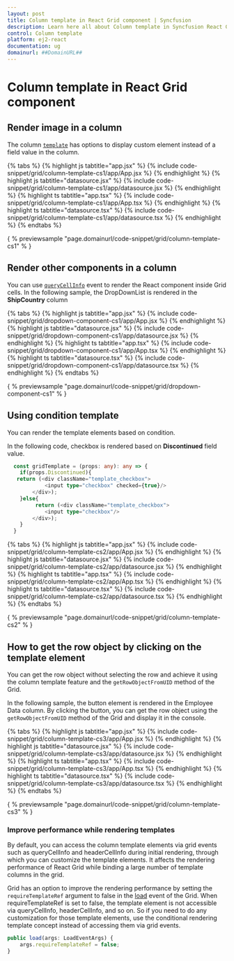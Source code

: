 ```yaml
---
layout: post
title: Column template in React Grid component | Syncfusion
description: Learn here all about Column template in Syncfusion React Grid component of Syncfusion Essential JS 2 and more.
control: Column template 
platform: ej2-react
documentation: ug
domainurl: ##DomainURL##
---
```


# Column template in React Grid component

## Render image in a column

The column [`template`](https://ej2.syncfusion.com/angular/documentation/api/grid/column/#template) has options to display custom element instead of a field value in the column.

{% tabs %}
{% highlight js tabtitle="app.jsx" %}
{% include code-snippet/grid/column-template-cs1/app/App.jsx %}
{% endhighlight %}
{% highlight js tabtitle="datasource.jsx" %}
{% include code-snippet/grid/column-template-cs1/app/datasource.jsx %}
{% endhighlight %}
{% highlight ts tabtitle="app.tsx" %}
{% include code-snippet/grid/column-template-cs1/app/App.tsx %}
{% endhighlight %}
{% highlight ts tabtitle="datasource.tsx" %}
{% include code-snippet/grid/column-template-cs1/app/datasource.tsx %}
{% endhighlight %}
{% endtabs %}

{ % previewsample "page.domainurl/code-snippet/grid/column-template-cs1" % }

## Render other components in a column

You can use [`queryCellInfo`](https://ej2.syncfusion.com/angular/documentation/api/grid/#querycellinfo) event to render the React component inside Grid cells.
In the following sample, the DropDownList is rendered in the **ShipCountry** column

{% tabs %}
{% highlight js tabtitle="app.jsx" %}
{% include code-snippet/grid/dropdown-component-cs1/app/App.jsx %}
{% endhighlight %}
{% highlight js tabtitle="datasource.jsx" %}
{% include code-snippet/grid/dropdown-component-cs1/app/datasource.jsx %}
{% endhighlight %}
{% highlight ts tabtitle="app.tsx" %}
{% include code-snippet/grid/dropdown-component-cs1/app/App.tsx %}
{% endhighlight %}
{% highlight ts tabtitle="datasource.tsx" %}
{% include code-snippet/grid/dropdown-component-cs1/app/datasource.tsx %}
{% endhighlight %}
{% endtabs %}

{ % previewsample "page.domainurl/code-snippet/grid/dropdown-component-cs1" % }

## Using condition template

You can render the template elements based on condition.

In the following code, checkbox is rendered based on **Discontinued** field value.

```ts
  const gridTemplate = (props: any): any => {
    if(props.Discontinued){
   return (<div className="template_checkbox">
            <input type="checkbox" checked={true}/>
        </div>);
    }else{
         return (<div className="template_checkbox">
            <input type="checkbox"/>
        </div>);
    }
  }
```

{% tabs %}
{% highlight js tabtitle="app.jsx" %}
{% include code-snippet/grid/column-template-cs2/app/App.jsx %}
{% endhighlight %}
{% highlight js tabtitle="datasource.jsx" %}
{% include code-snippet/grid/column-template-cs2/app/datasource.jsx %}
{% endhighlight %}
{% highlight ts tabtitle="app.tsx" %}
{% include code-snippet/grid/column-template-cs2/app/App.tsx %}
{% endhighlight %}
{% highlight ts tabtitle="datasource.tsx" %}
{% include code-snippet/grid/column-template-cs2/app/datasource.tsx %}
{% endhighlight %}
{% endtabs %}

{ % previewsample "page.domainurl/code-snippet/grid/column-template-cs2" % }

## How to get the row object by clicking on the template element

You can get the row object without selecting the row and achieve it using the column template feature and the `getRowObjectFromUID` method of the Grid.

In the following sample, the button element is rendered in the Employee Data column. By clicking the button, you can get the row object using the `getRowObjectFromUID` method of the Grid and display it in the console.

{% tabs %}
{% highlight js tabtitle="app.jsx" %}
{% include code-snippet/grid/column-template-cs3/app/App.jsx %}
{% endhighlight %}
{% highlight js tabtitle="datasource.jsx" %}
{% include code-snippet/grid/column-template-cs3/app/datasource.jsx %}
{% endhighlight %}
{% highlight ts tabtitle="app.tsx" %}
{% include code-snippet/grid/column-template-cs3/app/App.tsx %}
{% endhighlight %}
{% highlight ts tabtitle="datasource.tsx" %}
{% include code-snippet/grid/column-template-cs3/app/datasource.tsx %}
{% endhighlight %}
{% endtabs %}

{ % previewsample "page.domainurl/code-snippet/grid/column-template-cs3" % }

### Improve performance while rendering templates

By default, you can access the column template elements via grid events such as queryCellInfo and headerCellInfo during initial rendering, through which you can customize the template elements. It affects the rendering performance of React Grid while binding a large number of template columns in the grid.

Grid has an option to improve the rendering performance by setting the `requireTemplateRef` argument to false in the [load](https://ej2.syncfusion.com/angular/documentation/api/grid/#load) event of the Grid. When requireTemplateRef is set to false, the template element is not accessible via queryCellInfo, headerCellInfo, and so on. So if you need to do any customization for those template elements, use the conditional rendering template concept instead of accessing them via grid events.

```ts
public load(args: LoadEventArgs) {
    args.requireTemplateRef = false;
}
```